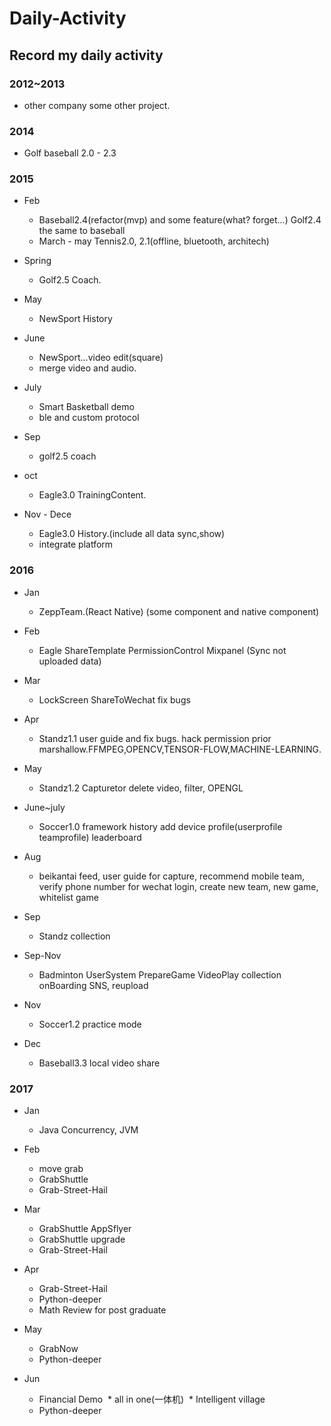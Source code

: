 # Daily-Activity
## Record my daily activity  

### 2012~2013 
* other company some other project.  
     
### 2014 
* Golf baseball 2.0 - 2.3

### 2015 
* Feb 
  * Baseball2.4(refactor(mvp) and some feature(what? forget...) Golf2.4 the same to baseball
  * March - may Tennis2.0, 2.1(offline, bluetooth, architech)  
  
* Spring 
  * Golf2.5 Coach.
	  
* May 
  * NewSport History
	  
* June 
  * NewSport...video edit(square)
  * merge video and audio.
	  
* July 
  * Smart Basketball demo
  * ble and custom protocol
	  
* Sep  
  * golf2.5 coach
	  
* oct 
  * Eagle3.0 TrainingContent.
	  
* Nov - Dece 
  * Eagle3.0 History.(include all data sync,show)
  * integrate platform

### 2016	  

* Jan 
  * ZeppTeam.(React Native) (some component and native component)
	  
* Feb 
  * Eagle ShareTemplate PermissionControl Mixpanel (Sync not uploaded data)
	  
* Mar 
  * LockScreen ShareToWechat fix bugs
	  
* Apr 
  * Standz1.1 user guide and fix bugs. hack permission prior marshallow.FFMPEG,OPENCV,TENSOR-FLOW,MACHINE-LEARNING.
	  
* May 
  * Standz1.2 Capturetor delete video, filter, OPENGL
	  
* June~july 
  * Soccer1.0 framework history add device profile(userprofile teamprofile) leaderboard
	  
* Aug 
  * beikantai feed, user guide for capture, recommend mobile team, verify phone number for wechat login, create new team, new game, whitelist game

* Sep 
  * Standz collection	
	  
* Sep-Nov 
  * Badminton UserSystem PrepareGame VideoPlay collection onBoarding SNS, reupload
	  
* Nov 
  * Soccer1.2 practice mode
	  
* Dec 
  * Baseball3.3 local video share
  
### 2017
* Jan
  * Java Concurrency, JVM
  
* Feb
  * move grab
  * GrabShuttle
  * Grab-Street-Hail

* Mar
  * GrabShuttle AppSflyer
  * GrabShuttle upgrade
  * Grab-Street-Hail

* Apr
  * Grab-Street-Hail
  * Python-deeper
  * Math Review for post graduate
  
* May
  * GrabNow
  * Python-deeper
* Jun
  * Financial Demo
  * all in one(一体机)
  * Intelligent village
  * Python-deeper

